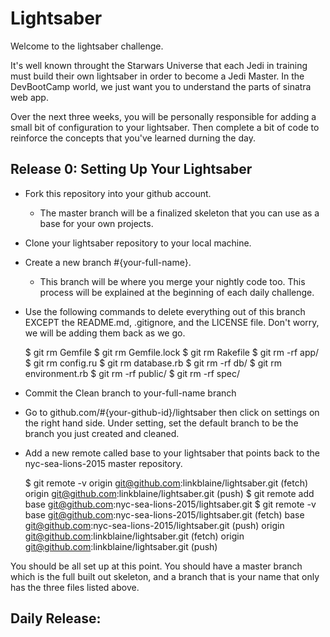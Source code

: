 # Lightsaber

Welcome to the lightsaber challenge. 

It's well known throught the Starwars Universe that each Jedi in training must build their own lightsaber in order to become a Jedi Master. In the DevBootCamp world, we just want you to understand the parts of sinatra web app. 

Over the next three weeks, you will be personally responsible for adding a small bit of configuration to your lightsaber. Then complete a bit of code to reinforce the concepts that you've learned durning the day. 

## Release 0: Setting Up Your Lightsaber 

- Fork this repository into your github account.
  - The master branch will be a finalized skeleton that you can use as a base for your own projects. 
- Clone your lightsaber repository to your local machine.
- Create a new branch #{your-full-name}. 
  - This branch will be where you merge your nightly code too. This process will be explained at the beginning of each daily challenge.
- Use the following commands to delete everything out of this branch EXCEPT the README.md, .gitignore, and the LICENSE file. Don't worry, we will be adding them back as we go. 
    
    $ git rm Gemfile
    $ git rm Gemfile.lock
    $ git rm Rakefile
    $ git rm -rf app/
    $ git rm config.ru
    $ git rm database.rb
    $ git rm -rf db/
    $ git rm environment.rb
    $ git rm -rf public/
    $ git rm -rf spec/  

- Commit the Clean branch to your-full-name branch
- Go to github.com/#{your-github-id}/lightsaber then click on settings on the right hand side. Under setting, set the default branch to be the branch you just created and cleaned. 
- Add a new remote called base to your lightsaber that points back to the nyc-sea-lions-2015 master repository. 

    $ git remote -v
    origin  git@github.com:linkblaine/lightsaber.git (fetch)
    origin  git@github.com:linkblaine/lightsaber.git (push)
    $ git remote add base git@github.com:nyc-sea-lions-2015/lightsaber.git
    $ git remote -v
    base  git@github.com:nyc-sea-lions-2015/lightsaber.git (fetch)
    base  git@github.com:nyc-sea-lions-2015/lightsaber.git (push)
    origin  git@github.com:linkblaine/lightsaber.git (fetch)
    origin  git@github.com:linkblaine/lightsaber.git (push)

You should be all set up at this point. You should have a master branch which is the full built out skeleton, and a branch that is your name that only has the three files listed above.

## Daily Release:


